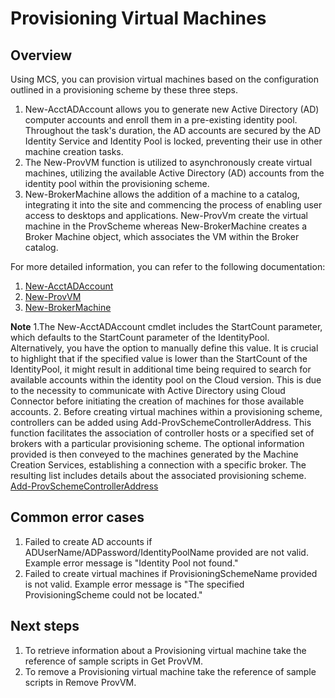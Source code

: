 # Provisioning Virtual Machines
## Overview
Using MCS, you can provision virtual machines based on the configuration outlined in a provisioning scheme by these three steps. 
1. New-AcctADAccount allows you to generate new Active Directory (AD) computer accounts and enroll them in a pre-existing identity pool. Throughout the task's duration, the AD accounts are secured by the AD Identity Service and Identity Pool is locked, preventing their use in other machine creation tasks. 
2. The New-ProvVM function is utilized to asynchronously create virtual machines, utilizing the available Active Directory (AD) accounts from the identity pool within the provisioning scheme.
3. New-BrokerMachine allows the addition of a machine to a catalog, integrating it into the site and commencing the process of enabling user access to desktops and applications. 
New-ProvVm create the virtual machine in the ProvScheme whereas New-BrokerMachine creates a Broker Machine object, which associates the VM within the Broker catalog. 

For more detailed information, you can refer to the following documentation:
1. [New-AcctADAccount](https://developer-docs.citrix.com/en-us/citrix-virtual-apps-desktops-sdk/current-release/ADIdentity/New-AcctADAccount.html)
2. [New-ProvVM](https://developer-docs.citrix.com/en-us/citrix-virtual-apps-desktops-sdk/current-release/MachineCreation/New-ProvVM.html)
3. [New-BrokerMachine](https://developer-docs.citrix.com/en-us/citrix-virtual-apps-desktops-sdk/current-release/Broker/New-BrokerMachine.html)

**Note**
1.The New-AcctADAccount cmdlet includes the StartCount parameter, which defaults to the StartCount parameter of the IdentityPool. Alternatively, you have the option to manually define this value. It is crucial to highlight that if the specified value is lower than the StartCount of the IdentityPool, it might result in additional time being required to search for available accounts within the identity pool on the Cloud version. This is due to the necessity to communicate with Active Directory using Cloud Connector before initiating the creation of machines for those available accounts.
2. Before creating virtual machines within a provisioning scheme, controllers can be added using Add-ProvSchemeControllerAddress. This function facilitates the association of controller hosts or a specified set of brokers with a particular provisioning scheme. The optional information provided is then conveyed to the machines generated by the Machine Creation Services, establishing a connection with a specific broker. The resulting list includes details about the associated provisioning scheme.
[Add-ProvSchemeControllerAddress](https://developer-docs.citrix.com/en-us/citrix-daas-sdk/machinecreation/add-provschemecontrolleraddress)

## Common error cases
1. Failed to create AD accounts if ADUserName/ADPassword/IdentityPoolName provided are not valid. Example error message is "Identity Pool not found."
2. Failed to create virtual machines if ProvisioningSchemeName provided is not valid. Example error message is "The specified ProvisioningScheme could not be located."

## Next steps
1. To retrieve information about a Provisioning virtual machine take the reference of sample scripts in Get ProvVM.
2. To remove a Provisioning virtual machine take the reference of sample scripts in Remove ProvVM.